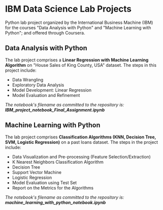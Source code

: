 # IBM Data Science Lab Projects 
Python lab project organized by the International Business Machine (IBM) for the courses "Data Analysis with Python" and "Machine Learning with Python"; and offered through Coursera.

## Data Analysis with Python
The lab project comprises a **Linear Regression with Machine Learning Algorithm** on "House Sales of King County, USA" dataset. The steps in this project include:
* Data Wrangling
* Exploratory Data Analysis
* Model Development: Linear Regression
* Model Evaluation and Refinement

_The notebook's filename as committed to the repository is: **IBM_project_notebook_Final_Assignment.ipynb**_

## Machine Learning with Python
The lab project comprises **Classification Algorithms (KNN, Decision Tree, SVM, Logistic Regression)** on a past loans dataset. The steps in the project include:
* Data Visualization and Pre-processing (Feature Selection/Extraction)
* K Nearest Neighbors Classification Algorithm
* Decision Tree
* Support Vector Machine
* Logistic Regression
* Model Evaluation using Test Set
* Report on the Metrics for the Algorithms

_The notebook's filename as committed to the repository is: **machine_learning_with_python_notebook.ipynb**_
